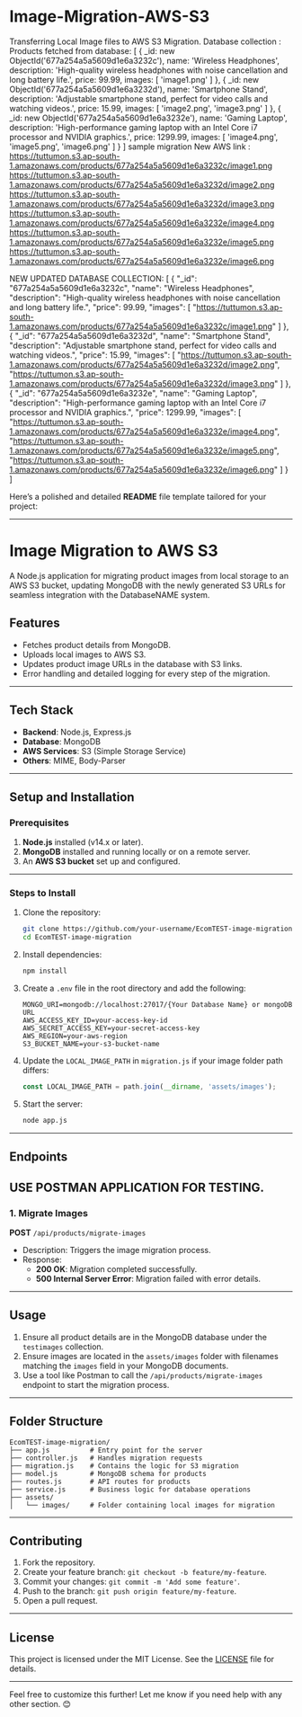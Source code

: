 # Image-Migration-AWS-S3
Transferring Local Image files to AWS S3 Migration.
Database collection :
Products fetched from database: [
  {
    _id: new ObjectId('677a254a5a5609d1e6a3232c'),
    name: 'Wireless Headphones',
    description: 'High-quality wireless headphones with noise cancellation and long battery life.',
    price: 99.99,
    images: [ 'image1.png' ]
  },
  {
    _id: new ObjectId('677a254a5a5609d1e6a3232d'),
    name: 'Smartphone Stand',
    description: 'Adjustable smartphone stand, perfect for video calls and watching videos.',
    price: 15.99,
    images: [ 'image2.png', 'image3.png' ]
  },
  {
    _id: new ObjectId('677a254a5a5609d1e6a3232e'),
    name: 'Gaming Laptop',
    description: 'High-performance gaming laptop with an Intel Core i7 processor and NVIDIA graphics.',
    price: 1299.99,
    images: [ 'image4.png', 'image5.png', 'image6.png' ]
  }
]
sample migration New AWS link :
https://tuttumon.s3.ap-south-1.amazonaws.com/products/677a254a5a5609d1e6a3232c/image1.png
https://tuttumon.s3.ap-south-1.amazonaws.com/products/677a254a5a5609d1e6a3232d/image2.png
https://tuttumon.s3.ap-south-1.amazonaws.com/products/677a254a5a5609d1e6a3232d/image3.png
https://tuttumon.s3.ap-south-1.amazonaws.com/products/677a254a5a5609d1e6a3232e/image4.png
https://tuttumon.s3.ap-south-1.amazonaws.com/products/677a254a5a5609d1e6a3232e/image5.png
https://tuttumon.s3.ap-south-1.amazonaws.com/products/677a254a5a5609d1e6a3232e/image6.png

NEW UPDATED DATABASE COLLECTION:
[
    {
        "_id": "677a254a5a5609d1e6a3232c",
        "name": "Wireless Headphones",
        "description": "High-quality wireless headphones with noise cancellation and long battery life.",
        "price": 99.99,
        "images": [
            "https://tuttumon.s3.ap-south-1.amazonaws.com/products/677a254a5a5609d1e6a3232c/image1.png"
        ]
    },
    {
        "_id": "677a254a5a5609d1e6a3232d",
        "name": "Smartphone Stand",
        "description": "Adjustable smartphone stand, perfect for video calls and watching videos.",
        "price": 15.99,
        "images": [
            "https://tuttumon.s3.ap-south-1.amazonaws.com/products/677a254a5a5609d1e6a3232d/image2.png",
            "https://tuttumon.s3.ap-south-1.amazonaws.com/products/677a254a5a5609d1e6a3232d/image3.png"
        ]
    },
    {
        "_id": "677a254a5a5609d1e6a3232e",
        "name": "Gaming Laptop",
        "description": "High-performance gaming laptop with an Intel Core i7 processor and NVIDIA graphics.",
        "price": 1299.99,
        "images": [
            "https://tuttumon.s3.ap-south-1.amazonaws.com/products/677a254a5a5609d1e6a3232e/image4.png",
            "https://tuttumon.s3.ap-south-1.amazonaws.com/products/677a254a5a5609d1e6a3232e/image5.png",
            "https://tuttumon.s3.ap-south-1.amazonaws.com/products/677a254a5a5609d1e6a3232e/image6.png"
        ]
    }
]


Here’s a polished and detailed **README** file template tailored for your project:  

---

# **Image Migration to AWS S3**  

A Node.js application for migrating product images from local storage to an AWS S3 bucket, updating MongoDB with the newly generated S3 URLs for seamless integration with the DatabaseNAME system.  

## **Features**  
- Fetches product details from MongoDB.  
- Uploads local images to AWS S3.  
- Updates product image URLs in the database with S3 links.  
- Error handling and detailed logging for every step of the migration.  

---

## **Tech Stack**  
- **Backend**: Node.js, Express.js  
- **Database**: MongoDB  
- **AWS Services**: S3 (Simple Storage Service)  
- **Others**: MIME, Body-Parser  

---

## **Setup and Installation**  

### Prerequisites  
1. **Node.js** installed (v14.x or later).  
2. **MongoDB** installed and running locally or on a remote server.  
3. An **AWS S3 bucket** set up and configured.  

---

### **Steps to Install**  
1. Clone the repository:  
   ```bash  
   git clone https://github.com/your-username/EcomTEST-image-migration.git  
   cd EcomTEST-image-migration  
   ```  

2. Install dependencies:  
   ```bash  
   npm install  
   ```  

3. Create a `.env` file in the root directory and add the following:  
   ```env  
   MONGO_URI=mongodb://localhost:27017/{Your Database Name} or mongoDB URL
   AWS_ACCESS_KEY_ID=your-access-key-id  
   AWS_SECRET_ACCESS_KEY=your-secret-access-key  
   AWS_REGION=your-aws-region 
   S3_BUCKET_NAME=your-s3-bucket-name  
   ```  

4. Update the `LOCAL_IMAGE_PATH` in `migration.js` if your image folder path differs:  
   ```javascript  
   const LOCAL_IMAGE_PATH = path.join(__dirname, 'assets/images');
   ```  

5. Start the server:  
   ```bash  
   node app.js  
   ```  

---

## **Endpoints**  
## **USE POSTMAN APPLICATION FOR TESTING.**
### **1. Migrate Images**  
**POST** `/api/products/migrate-images`  
- Description: Triggers the image migration process.  
- Response:  
  - **200 OK**: Migration completed successfully.  
  - **500 Internal Server Error**: Migration failed with error details.  

---

## **Usage**  
1. Ensure all product details are in the MongoDB database under the `testimages` collection.  
2. Ensure images are located in the `assets/images` folder with filenames matching the `images` field in your MongoDB documents.  
3. Use a tool like Postman to call the `/api/products/migrate-images` endpoint to start the migration process.  

---

## **Folder Structure**  
```  
EcomTEST-image-migration/  
├── app.js          # Entry point for the server  
├── controller.js   # Handles migration requests  
├── migration.js    # Contains the logic for S3 migration  
├── model.js        # MongoDB schema for products  
├── routes.js       # API routes for products  
├── service.js      # Business logic for database operations  
├── assets/  
│   └── images/     # Folder containing local images for migration  
```  

---

## **Contributing**  
1. Fork the repository.  
2. Create your feature branch: `git checkout -b feature/my-feature`.  
3. Commit your changes: `git commit -m 'Add some feature'`.  
4. Push to the branch: `git push origin feature/my-feature`.  
5. Open a pull request.  

---

## **License**  
This project is licensed under the MIT License. See the [LICENSE](LICENSE) file for details.  

---

Feel free to customize this further! Let me know if you need help with any other section. 😊



